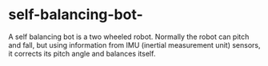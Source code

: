 # self-balancing-bot-
A self balancing bot is a two wheeled robot. Normally the robot can pitch and fall, but using information from IMU (inertial measurement unit) sensors, it corrects its pitch angle and balances itself.
